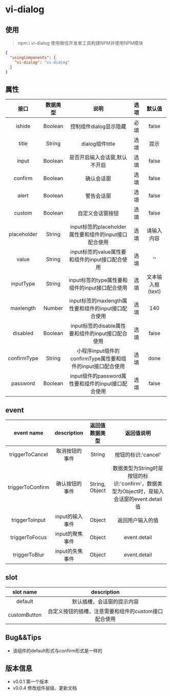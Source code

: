 # vi-dialog

## 使用

> npm i vi-dialog
> 使用微信开发者工具构建NPM并使用NPM模块


```json
{
  "usingComponents": {
    "vi-dialog": "vi-dialog"
  }
}
```

## 属性

| 接口 | 数据类型 | 说明 | 选项 | 默认值 |
| :--: | :--: | :--: | :--: | :--: |
| ishide | Boolean | 控制组件dialog显示隐藏 | 必填 | false |
| title | String | dialog组件title | 选填 | 提示 |
| input | Boolean | 是否开启输入会话窗,默认不开启 | 选填 | false |
| confirm | Boolean | 确认会话窗 | 选填 | false |
| alert | Boolean | 警告会话窗 | 选填 | false |
| custom | Boolean | 自定义会话窗按钮 | 选填 | false |
| placeholder | String | input标签的placeholder属性要和组件的input接口配合使用 | 选填 | 请输入内容 |
| value | String | input标签的value属性要和组件的input接口配合使用 | 选填 | '' |
| inputType | String | input标签的type属性要和组件的input接口配合使用 | 选填 | 文本输入框(text) |
| maxlength | Number | input标签的maxlength属性要和组件的input接口配合使用 | 选填 | 140 |
| disabled | Boolean | input标签的disable属性要和组件的input接口配合使用 | 选填 | false |
| confirmType | String | 小程序input组件的confirmType属性要和组件的input接口配合使用 | 选填 | done |
| password | Boolean | input组件的password属性要和组件的input接口配合使用 | 选填 | false |

## event

| event name | description | 返回值数据类型 | 返回值说明 |
| :--: | :--: | :--: | :--: |
| triggerToCancel | 取消按钮的事件 | String | 按钮的标识:'cancel' |
| triggerToConfirm | 确认按钮的事件 | String, Object | 数据类型为String时是按钮的标识:'confirm'，数据类型为Object时，是输入会话窗的event.detail值 |
| triggerToInput | input的输入事件 | Object | 返回用户输入的值 |
| triggerToFocus | input的聚焦事件 | Object | event.detail |
| triggerToBlur | input的失焦事件 | Object | event.detail |

## slot

| slot name | description |
| :--: | :--: |
| default | 默认插槽，会话窗的提示内容 |
| customButton | 自定义按钮的插槽，注意需要和组件的custom接口配合使用 |

## Bug&&Tips

+ 该组件的default形式与confirm形式是一样的

## 版本信息

+ v0.0.1 第一个版本
+ v0.0.4 修改组件层级、更新文档